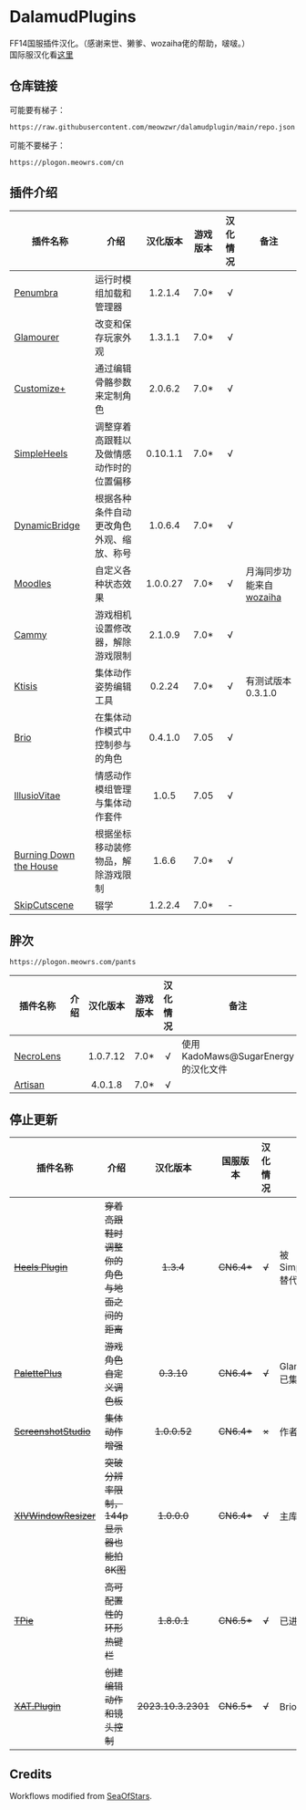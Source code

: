 # DalamudPlugins

FF14国服插件汉化。（感谢来世、獭爹、wozaiha佬的帮助，啵啵。）   
国际服汉化看[这里](https://github.com/MeowZWR/DalamudPlugin/tree/global)

## 仓库链接
可能要有梯子：
```
https://raw.githubusercontent.com/meowzwr/dalamudplugin/main/repo.json
```
可能不要梯子：
```
https://plogon.meowrs.com/cn
```
## 插件介绍

|插件名称|介绍|汉化版本|游戏版本|汉化情况|备注|
|--------|----|:------:|:------:|:------:|----|
|[Penumbra](https://github.com/xivdev/Penumbra)|运行时模组加载和管理器|1.2.1.4|7.0*|√||
|[Glamourer](https://github.com/Ottermandias/Glamourer)|改变和保存玩家外观|1.3.1.1|7.0*|√||
|[Customize+](https://github.com/Aether-Tools/CustomizePlus)|通过编辑骨骼参数来定制角色|2.0.6.2|7.0*|√|
|[SimpleHeels](https://github.com/Caraxi/SimpleHeels)|调整穿着高跟鞋以及做情感动作时的位置偏移|0.10.1.1|7.0*|√|
|[DynamicBridge](https://github.com/NightmareXIV/DynamicBridge)|根据各种条件自动更改角色外观、缩放、称号|1.0.6.4|7.0*|√|
|[Moodles](https://github.com/kawaii/Moodles)|自定义各种状态效果|1.0.0.27|7.0*|√|月海同步功能来自[wozaiha](https://github.com/wozaiha/Moodles)|
|[Cammy](https://github.com/UnknownX7/Cammy)|游戏相机设置修改器，解除游戏限制|2.1.0.9|7.0*|√|
|[Ktisis](https://github.com/ktisis-tools/Ktisis)|集体动作姿势编辑工具|0.2.24|7.0*|√|有测试版本0.3.1.0|
|[Brio](https://github.com/AsgardXIV/Brio)|在集体动作模式中控制参与的角色|0.4.1.0|7.05|√||
|[IllusioVitae](https://github.com/KrisanThyme/Illusio-Vitae)|情感动作模组管理与集体动作套件|1.0.5|7.05|√|
|[Burning Down the House](https://github.com/LeonBlade/BDTHPlugin)|根据坐标移动装修物品，解除游戏限制|1.6.6|7.0*|√|
|[SkipCutscene](https://github.com/a08381/Dalamud.SkipCutscene)|辍学|1.2.2.4|7.0*|-|

## 胖次
```
https://plogon.meowrs.com/pants
```

|插件名称|介绍|汉化版本|游戏版本|汉化情况|备注|
|--------|----|:------:|:------:|:------:|----|
|[NecroLens](https://github.com/Jukkales/NecroLens)||1.0.7.12|7.0*|√|使用KadoMaws@SugarEnergy的汉化文件|
|[Artisan](https://github.com/PunishXIV/Artisan)||4.0.1.8|7.0*|√|

## 停止更新
|插件名称|介绍|汉化版本|国服版本|汉化情况|备注|
|--------|----|:------:|:------:|:------:|----|
|~~[Heels Plugin](https://github.com/LeonBlade/HeelsPlugin)~~|~~穿着高跟鞋时调整你的角色与地面之间的距离~~|~~1.3.4~~|~~CN6.4*~~|~~√~~|被Simpleheels替代|
|~~[PalettePlus](https://github.com/chirpxiv/PalettePlus)~~|~~游戏角色自定义调色板~~|~~0.3.10~~|~~CN6.4*~~|~~√~~|Glamourer已集成|
|~~[ScreenshotStudio](https://github.com/XIV-Tools/ScreenshotStudio)~~|~~集体动作增强~~|~~1.0.0.52~~|~~CN6.4*~~|~~×~~|作者删库|
|~~[XIVWindowResizer](https://github.com/AlexCSDev/XIVWindowResizer)~~|~~突破分辨率限制，144p显示器也能拍8K图~~|~~1.0.0.0~~|~~CN6.4*~~|~~√~~|主库插件|
|~~[TPie](https://github.com/Tischel/TPie)~~|~~高可配置性的环形热键栏~~|~~1.8.0.1~~|~~CN6.5*~~|~~√~~|已进主库|
|~~[XAT.Plugin](https://github.com/AsgardXIV/XAT)~~|~~创建编辑动作和镜头控制~~|~~2023.10.3.2301~~|~~CN6.5*~~|~~√~~|Brio已集成|

## Credits

Workflows modified from [SeaOfStars](https://github.com/Ottermandias/SeaOfStars).